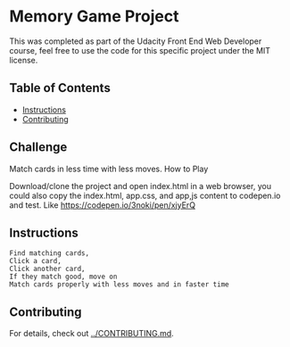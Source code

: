 # Memory Game Project

This was completed as part of the Udacity Front End Web Developer course, feel free to use the code for this specific project under the MIT license.

## Table of Contents

* [Instructions](#instructions)
* [Contributing](#contributing)



## Challenge

Match cards in less time with less moves.
How to Play

Download/clone the project and open index.html in a web browser, you could also copy the index.html, app.css, and app,js content to codepen.io and test. Like https://codepen.io/3noki/pen/xjyErQ

## Instructions

    Find matching cards,
    Click a card,
    Click another card,
    If they match good, move on
    Match cards properly with less moves and in faster time    
    
    
## Contributing

For details, check out [../CONTRIBUTING.md](CONTRIBUTING.md).
